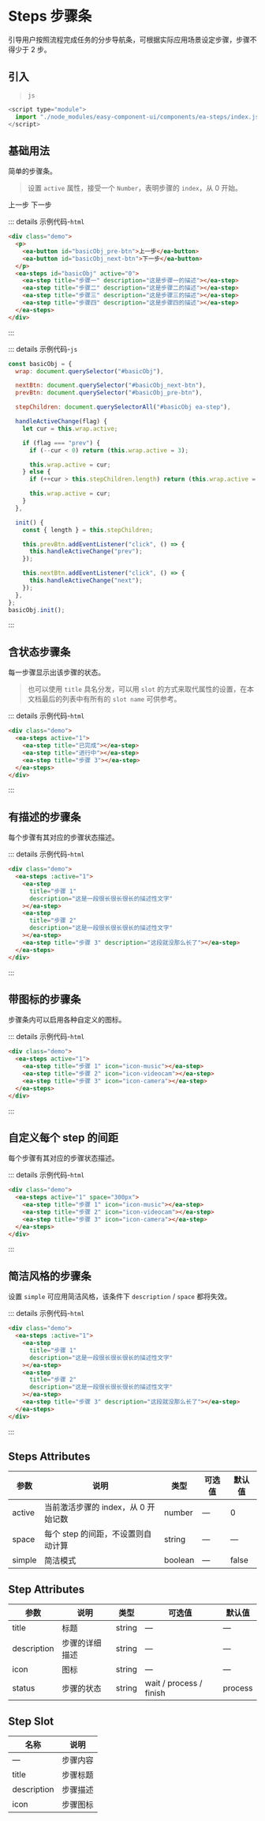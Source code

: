 <script setup>
import { onMounted } from 'vue'

onMounted(() => {
    import('./index.scss')
    
    import('../components/ea-icon/index.js')
    import('../components/ea-icon/index.css')
    import('../components/ea-button/ea-button.js')
    
    import('../components/ea-steps/index.js')

    // ------- 1. 基础用法 -------
    // #region
    const basicObj = {
        wrap: document.querySelector('#basicObj'),

        nextBtn: document.querySelector('#basicObj_next-btn'),
        prevBtn: document.querySelector('#basicObj_pre-btn'),

        stepChildren: document.querySelectorAll('#basicObj ea-step'),

        handleActiveChange(flag) {
            let cur = this.wrap.active;

            if (flag === "prev") {
                if (--cur < 0) return this.wrap.active = 3;

                this.wrap.active = cur;
            } else {
                if (++cur > this.stepChildren.length) return this.wrap.active = 0;

                this.wrap.active = cur;
            }
        },

        init() {
            const { length } = this.stepChildren;


            this.prevBtn.addEventListener('click', () => {
                this.handleActiveChange("prev");
            });

            this.nextBtn.addEventListener('click', () => {
                this.handleActiveChange("next");
            });
        }
    };
    basicObj.init();
    // #endregion
    // ------- end -------
})
</script>

# Steps 步骤条

引导用户按照流程完成任务的分步导航条，可根据实际应用场景设定步骤，步骤不得少于 2 步。

## 引入

> `js`

```js
<script type="module">
  import "./node_modules/easy-component-ui/components/ea-steps/index.js";
</script>
```

## 基础用法

简单的步骤条。

> 设置 `active` 属性，接受一个 `Number`，表明步骤的 `index`，从 0 开始。

<!-- -------- 1. 基础用法 --------  -->
<!-- #region  -->
<div class="demo">
    <p>
        <ea-button id="basicObj_pre-btn">上一步</ea-button>
        <ea-button id="basicObj_next-btn">下一步</ea-button>
    </p>
    <ea-steps id="basicObj" active="0">
        <ea-step title="步骤一" description="这是步骤一的描述"></ea-step>
        <ea-step title="步骤二" description="这是步骤二的描述"></ea-step>
        <ea-step title="步骤三" description="这是步骤三的描述"></ea-step>
        <ea-step title="步骤四" description="这是步骤四的描述"></ea-step>
    </ea-steps>
</div>
<!-- #endregion  -->
<!-- -------------------  -->

::: details 示例代码-`html`

```html
<div class="demo">
  <p>
    <ea-button id="basicObj_pre-btn">上一步</ea-button>
    <ea-button id="basicObj_next-btn">下一步</ea-button>
  </p>
  <ea-steps id="basicObj" active="0">
    <ea-step title="步骤一" description="这是步骤一的描述"></ea-step>
    <ea-step title="步骤二" description="这是步骤二的描述"></ea-step>
    <ea-step title="步骤三" description="这是步骤三的描述"></ea-step>
    <ea-step title="步骤四" description="这是步骤四的描述"></ea-step>
  </ea-steps>
</div>
```

:::

::: details 示例代码-`js`

```js
const basicObj = {
  wrap: document.querySelector("#basicObj"),

  nextBtn: document.querySelector("#basicObj_next-btn"),
  prevBtn: document.querySelector("#basicObj_pre-btn"),

  stepChildren: document.querySelectorAll("#basicObj ea-step"),

  handleActiveChange(flag) {
    let cur = this.wrap.active;

    if (flag === "prev") {
      if (--cur < 0) return (this.wrap.active = 3);

      this.wrap.active = cur;
    } else {
      if (++cur > this.stepChildren.length) return (this.wrap.active = 0);

      this.wrap.active = cur;
    }
  },

  init() {
    const { length } = this.stepChildren;

    this.prevBtn.addEventListener("click", () => {
      this.handleActiveChange("prev");
    });

    this.nextBtn.addEventListener("click", () => {
      this.handleActiveChange("next");
    });
  },
};
basicObj.init();
```

:::

## 含状态步骤条

每一步骤显示出该步骤的状态。

> 也可以使用 `title` 具名分发，可以用 `slot` 的方式来取代属性的设置，在本文档最后的列表中有所有的 `slot name` 可供参考。

<!-- -------- 2. 含状态步骤条 --------  -->
<!-- #region  -->
<div class="demo">
  <ea-steps active="1">
    <ea-step title="已完成"></ea-step>
    <ea-step title="进行中"></ea-step>
    <ea-step title="步骤 3"></ea-step>
  </ea-steps>
</div>
<!-- #endregion  -->
<!-- -------------------  -->

::: details 示例代码-`html`

```html
<div class="demo">
  <ea-steps active="1">
    <ea-step title="已完成"></ea-step>
    <ea-step title="进行中"></ea-step>
    <ea-step title="步骤 3"></ea-step>
  </ea-steps>
</div>
```

:::

## 有描述的步骤条

每个步骤有其对应的步骤状态描述。

<!-- -------- 3. 有描述的步骤条 --------  -->
<!-- #region  -->
<div class="demo">
    <ea-steps :active="1">
        <ea-step title="步骤 1" description="这是一段很长很长很长的描述性文字"></ea-step>
        <ea-step title="步骤 2" description="这是一段很长很长很长的描述性文字"></ea-step>
        <ea-step title="步骤 3" description="这段就没那么长了"></ea-step>
    </ea-steps>
</div>
<!-- #endregion  -->
<!-- -------------------  -->

::: details 示例代码-`html`

```html
<div class="demo">
  <ea-steps :active="1">
    <ea-step
      title="步骤 1"
      description="这是一段很长很长很长的描述性文字"
    ></ea-step>
    <ea-step
      title="步骤 2"
      description="这是一段很长很长很长的描述性文字"
    ></ea-step>
    <ea-step title="步骤 3" description="这段就没那么长了"></ea-step>
  </ea-steps>
</div>
```

:::

## 带图标的步骤条

步骤条内可以启用各种自定义的图标。

<div class="demo">
    <ea-steps active="1">
        <ea-step title="步骤 1" icon="icon-music"></ea-step>
        <ea-step title="步骤 2" icon="icon-videocam"></ea-step>
        <ea-step title="步骤 3" icon="icon-camera"></ea-step>
    </ea-steps>
</div>

::: details 示例代码-`html`

```html
<div class="demo">
  <ea-steps active="1">
    <ea-step title="步骤 1" icon="icon-music"></ea-step>
    <ea-step title="步骤 2" icon="icon-videocam"></ea-step>
    <ea-step title="步骤 3" icon="icon-camera"></ea-step>
  </ea-steps>
</div>
```

:::

## 自定义每个 step 的间距

每个步骤有其对应的步骤状态描述。

<!-- -------- 4. 自定义每个 step 的间距 --------  -->
<!-- #region  -->
<div class="demo">
    <ea-steps active="1" space="300px">
        <ea-step title="步骤 1" icon="icon-music"></ea-step>
        <ea-step title="步骤 2" icon="icon-videocam"></ea-step>
        <ea-step title="步骤 3" icon="icon-camera"></ea-step>
    </ea-steps>
</div>
<!-- #endregion  -->
<!-- -------------------  -->

::: details 示例代码-`html`

```html
<div class="demo">
  <ea-steps active="1" space="300px">
    <ea-step title="步骤 1" icon="icon-music"></ea-step>
    <ea-step title="步骤 2" icon="icon-videocam"></ea-step>
    <ea-step title="步骤 3" icon="icon-camera"></ea-step>
  </ea-steps>
</div>
```

:::

## 简洁风格的步骤条

设置 `simple` 可应用简洁风格，该条件下 `description` / `space` 都将失效。

<!-- -------- 4. 自定义每个 step 的间距 --------  -->
<!-- #region  -->
<div class="demo">
    <ea-steps active="1" space="300px">
        <ea-step title="步骤 1" icon="icon-music"></ea-step>
        <ea-step title="步骤 2" icon="icon-videocam"></ea-step>
        <ea-step title="步骤 3" icon="icon-camera"></ea-step>
    </ea-steps>
</div>
<!-- #endregion  -->
<!-- -------------------  -->

::: details 示例代码-`html`

```html
<div class="demo">
  <ea-steps :active="1">
    <ea-step
      title="步骤 1"
      description="这是一段很长很长很长的描述性文字"
    ></ea-step>
    <ea-step
      title="步骤 2"
      description="这是一段很长很长很长的描述性文字"
    ></ea-step>
    <ea-step title="步骤 3" description="这段就没那么长了"></ea-step>
  </ea-steps>
</div>
```

:::

## Steps Attributes

| 参数   | 说明                                | 类型    | 可选值 | 默认值 |
| ------ | ----------------------------------- | ------- | ------ | ------ |
| active | 当前激活步骤的 index，从 0 开始记数 | number  | —      | 0      |
| space  | 每个 step 的间距，不设置则自动计算  | string  | —      | —      |
| simple | 简洁模式                            | boolean | —      | false  |

## Step Attributes

| 参数        | 说明           | 类型   | 可选值                  | 默认值  |
| ----------- | -------------- | ------ | ----------------------- | ------- |
| title       | 标题           | string | —                       | —       |
| description | 步骤的详细描述 | string | —                       | —       |
| icon        | 图标           | string | —                       | —       |
| status      | 步骤的状态     | string | wait / process / finish | process |

## Step Slot

| 名称        | 说明     |
| ----------- | -------- |
| —           | 步骤内容 |
| title       | 步骤标题 |
| description | 步骤描述 |
| icon        | 步骤图标 |
